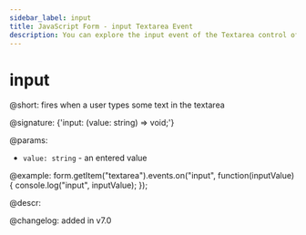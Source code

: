 ```yaml
---
sidebar_label: input
title: JavaScript Form - input Textarea Event 
description: You can explore the input event of the Textarea control of Form in the documentation of the DHTMLX JavaScript UI library. Browse developer guides and API reference, try out code examples and live demos, and download a free 30-day evaluation version of DHTMLX Suite.
---
```


# input

@short: fires when a user types some text in the textarea

@signature: {'input: (value: string) => void;'} 

@params:
- `value: string` - an entered value

@example:
form.getItem("textarea").events.on("input", function(inputValue) {
    console.log("input", inputValue);
});

@descr:

@changelog: added in v7.0
